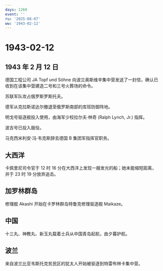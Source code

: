 ```yaml
---
days: 1260
event: ''
ru: '2025-08-07'
ww: '1943-02-12'
---
```


# 1943-02-12

## 1943 年 2 月 12 日

德国工程公司 JA Topf und Söhne
向波兰奥斯维辛集中营发送了一封信，确认已收到在该集中营建造二号和三号火葬场的命令。

苏联军队攻占俄罗斯罗斯托夫。

德军从克拉斯诺达尔撤退至俄罗斯南部的库班防御阵地。

明戈号驱逐舰投入使用，由海军少校拉尔夫·林奇 (Ralph Lynch, Jr.) 指挥。

波吉号已投入服役。

马克西米利安·冯·韦克斯辞去德国 B 集团军指挥官职务。

## 大西洋

卡佩里尼司令官于 12 时 16
分在大西洋上发现一艘发光的船；她未能缩短距离，并于 23 时 19 分放弃追击。

## 加罗林群岛

修理舰 Akashi 开始在卡罗林群岛特鲁克修理驱逐舰 Maikaze。

## 中国

十三丸、神教丸、新玉丸载着士兵从中国青岛起航，由夕暮护航。

## 波兰

来自波兰比亚韦斯托克贫民区的犹太人开始被驱逐到特雷布林卡集中营。